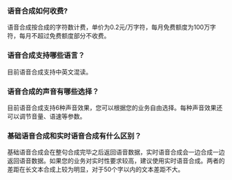 
### 语音合成如何收费?
语音合成按合成的字符数计费，单价为0.2元/万字符，每月免费额度为100万字符，每月不超过免费额度部分不收费。

### 语音合成支持哪些语言？
目前语音合成支持中英文混读。

### 语音合成的声音有哪些选择？
目前语音合成支持6种声音效果，您可以根据您的业务自由选择。每种声音效果还可以调节音量、语速等参数。

### 基础语音合成和实时语音合成有什么区别？
基础语音合成会在整句合成完毕之后返回语音数据，实时语音合成会一边合成一边返回语音数据。如果您的业务对实时性要求较高，建议使用实时语音合成。两者的差距在长文本合成上较为明显，对于50个字以内的文本差距不大。


